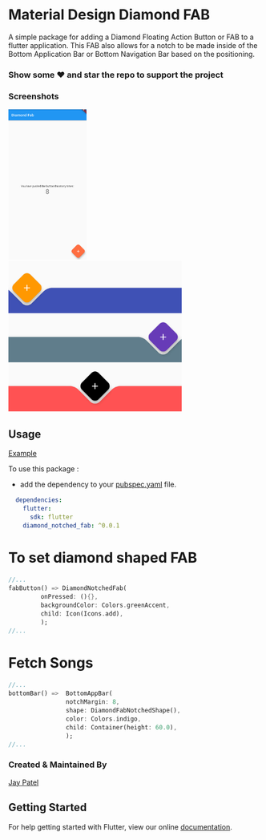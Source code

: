 # Material Design Diamond FAB

A simple package for adding a Diamond Floating Action Button or FAB to a flutter application.  This FAB also allows for a notch to be made inside of the Bottom Application Bar or Bottom Navigation Bar based on the positioning. 

### Show some :heart: and star the repo to support the project

### Screenshots

<img src="ss1.jpg" height="300em" /> <img src="ss2.jpg" height="300em" />

## Usage

[Example](https://github.com/Jay53/Flutter-DiamondFab/blob/master/example/lib/main.dart)

To use this package :

* add the dependency to your [pubspec.yaml](https://github.com/Jay53/Flutter-DiamondFab/blob/master/example/pubspec.yaml) file.

```yaml
  dependencies:
    flutter:
      sdk: flutter
    diamond_notched_fab: ^0.0.1
```

# To set diamond shaped FAB 

```dart
//...
fabButton() => DiamondNotchedFab(
         onPressed: (){},
         backgroundColor: Colors.greenAccent,
         child: Icon(Icons.add),
         );
//...
```

# Fetch Songs

```dart
//...
bottomBar() =>  BottomAppBar(
                notchMargin: 8,
                shape: DiamondFabNotchedShape(),
                color: Colors.indigo,
                child: Container(height: 60.0),
                );
//...
```

### Created & Maintained By

[Jay Patel](https://github.com/Jay53)


## Getting Started

For help getting started with Flutter, view our online
[documentation](http://flutter.io/).

